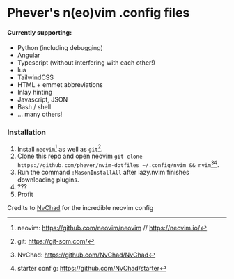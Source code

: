 # Phever's n(eo)vim .config files

#### Currently supporting:
* Python (including debugging)
* Angular
* Typescript (without interfering with each other!)
* lua
* TailwindCSS
* HTML + emmet abbreviations
* Inlay hinting 
* Javascript, JSON
* Bash / shell
* ... many others!

### Installation
1. Install `neovim`[^1] as well as `git`[^2].
2. Clone this repo and open neovim `git clone https://github.com/phever/nvim-dotfiles ~/.config/nvim && nvim`[^3][^4].
3. Run the command `:MasonInstallAll` after lazy.nvim finishes downloading plugins.
4. ???
5. Profit


Credits to [NvChad](https://nvchad.com) for the incredible neovim config

[^1]: neovim: https://github.com/neovim/neovim // https://neovim.io/
[^2]: git: https://git-scm.com/
[^3]: NvChad: https://github.com/NvChad/NvChad
[^4]: starter config: https://github.com/NvChad/starter
